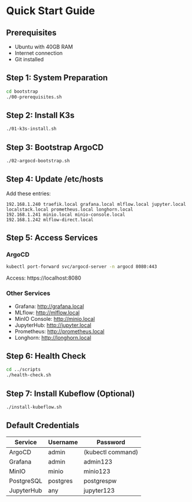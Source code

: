 # Quick Start Guide

## Prerequisites
- Ubuntu with 40GB RAM
- Internet connection
- Git installed

## Step 1: System Preparation
```bash
cd bootstrap
./00-prerequisites.sh
```

## Step 2: Install K3s
```bash
./01-k3s-install.sh
```

## Step 3: Bootstrap ArgoCD
```bash
./02-argocd-bootstrap.sh
```

## Step 4: Update /etc/hosts
Add these entries:
```
192.168.1.240 traefik.local grafana.local mlflow.local jupyter.local localstack.local prometheus.local longhorn.local
192.168.1.241 minio.local minio-console.local
192.168.1.242 mlflow-direct.local
```

## Step 5: Access Services

### ArgoCD
```bash
kubectl port-forward svc/argocd-server -n argocd 8080:443
```
Access: https://localhost:8080

### Other Services
- Grafana: http://grafana.local
- MLflow: http://mlflow.local
- MinIO Console: http://minio.local
- JupyterHub: http://jupyter.local
- Prometheus: http://prometheus.local
- Longhorn: http://longhorn.local

## Step 6: Health Check
```bash
cd ../scripts
./health-check.sh
```

## Step 7: Install Kubeflow (Optional)
```bash
./install-kubeflow.sh
```

## Default Credentials
| Service | Username | Password |
|---------|----------|----------|
| ArgoCD | admin | (kubectl command) |
| Grafana | admin | admin123 |
| MinIO | minio | minio123 |
| PostgreSQL | postgres | postgrespw |
| JupyterHub | any | jupyter123 |
